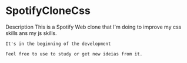 # SpotifyCloneCss
 Description
    This is a Spotify Web clone that I'm doing to improve my css skills ans my js skills.
    
    It's in the beginning of the development

    Feel free to use to study or get new ideias from it.